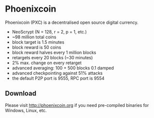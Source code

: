Phoenixcoin
===========

Phoenixcoin (PXC) is a decentralised open source digital currency.

 - NeoScrypt (N = 128, r = 2, p = 1, etc.)
 - ~98 million total coins
 - block target is 1.5 minutes
 - block reward is 50 coins
 - block reward halves every 1 million blocks
 - retargets every 20 blocks (~30 minutes)
 - 2% max. change on every retarget
 - advanced averaging: 100 + 500 blocks 0.1 damped
 - advanced checkpointing against 51% attacks
 - the default P2P port is 9555, RPC port is 9554


Download
--------

Please visit http://phoenixcoin.org if you need pre-compiled binaries for Windows, Linux, etc.
